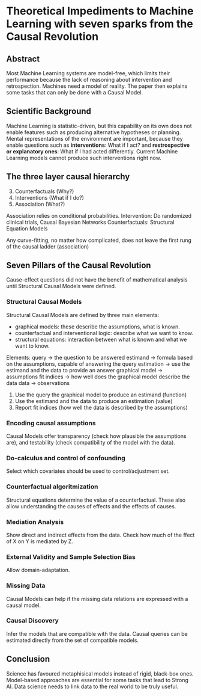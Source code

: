 # Theoretical Impediments to Machine Learning with seven sparks from the Causal Revolution

## Abstract

Most Machine Learning systems are model-free, which limits their performance because the lack of reasoning about intervention and retrospection. Machines need a model of reality. The paper then explains some tasks that can only be done with a Causal Model.

## Scientific Background

Machine Learning is statistic-driven, but this capability on its own does not enable features such as producing alternative hypotheses or planning.
Mental representations of the environment are important, because they enable questions such as **interventions**: What if I act? and **restrospective or explanatory ones**: What if I had acted differently. Current Machine Learning models cannot produce such interventions right now.

## The three layer causal hierarchy

3. Counterfactuals (Why?)
4. Interventions (What if I do?)
5. Association (What?)

Association relies on conditional probabilities.
Intervention: Do randomized clinical trials, Causal Bayesian Networks
Counterfactuals: Structural Equation Models

Any curve-fitting, no matter how complicated, does not leave the first rung of the causal ladder (association)

## Seven Pillars of the Causal Revolution

Cause-effect questions did not have the benefit of mathematical analysis until Structural Causal Models were defined.

### Structural Causal Models

Structural Causal Models are defined by three main elements:

- graphical models: these describe the assumptions, what is known.
- counterfactual and interventional logic: describe what we want to know.
- structural equations: interaction between what is known and what we want to know.

Elements:
query -> the question to be answered
estimand -> formula based on the assumptions, capable of answering the query
estimation -> use the estimand and the data to provide an answer
graphical model -> assumptions
fit indices -> how well does the graphical model describe the data
data -> observations

1. Use the query the graphical model to produce an estimand (function)
2. Use the estimand and the data to produce an estimation (value)
3. Report fit indices (how well the data is described by the assumptions)

### Encoding causal assumptions

Causal Models offer transparency (check how plausible the assumptions are), and testability (check compatibility of the model with the data).

### Do-calculus and control of confounding

Select which covariates should be used to control/adjustment set.

### Counterfactual algoritmization

Structural equations determine the value of a counterfactual.
These also allow understanding the causes of effects and the effects of causes.

### Mediation Analysis

Show direct and indirect effects from the data. Check how much of the ffect of X on Y is mediated by Z.

### External Validity and Sample Selection Bias

Allow domain-adaptation.

### Missing Data

Causal Models can help if the missing data relations are expressed with a causal model.

### Causal Discovery

Infer the models that are compatible with the data. Causal queries can be estimated directly from the set of compatible models.

## Conclusion

Science has favoured metaphisical models instead of rigid, black-box ones. Model-based approaches are essential for some tasks that lead to Strong AI. Data science needs to link data to the real world to be truly useful.
